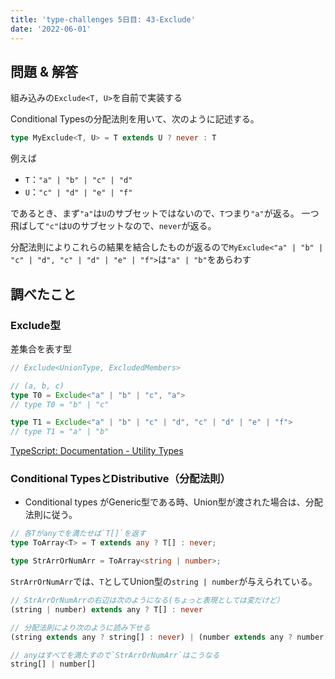 ```yaml
---
title: 'type-challenges 5日目: 43-Exclude'
date: '2022-06-01'
---
```


## 問題 & 解答

組み込みの`Exclude<T, U>`を自前で実装する

Conditional Typesの分配法則を用いて、次のように記述する。

```typescript
type MyExclude<T, U> = T extends U ? never : T
```

例えば

- `T`：`"a" | "b" | "c" | "d"`
- `U`：`"c" | "d" | "e" | "f"`

であるとき、まず`"a"`は`U`のサブセットではないので、`T`つまり`"a"`が返る。
一つ飛ばして`"c"`は`U`のサブセットなので、`never`が返る。

分配法則によりこれらの結果を結合したものが返るので`MyExclude<"a" | "b" | "c" | "d", "c" | "d" | "e" | "f">`は`"a" | "b"`をあらわす

## 調べたこと
### Exclude型

差集合を表す型

```typescript
// Exclude<UnionType, ExcludedMembers>

// (a, b, c)
type T0 = Exclude<"a" | "b" | "c", "a"> 
// type T0 = "b" | "c"

type T1 = Exclude<"a" | "b" | "c" | "d", "c" | "d" | "e" | "f">
// type T1 = "a" | "b"
```

[TypeScript: Documentation \- Utility Types](https://www.typescriptlang.org/docs/handbook/utility-types.html#excludeuniontype-excludedmembers)

### Conditional TypesとDistributive（分配法則）

- Conditional types がGeneric型である時、Union型が渡された場合は、分配法則に従う。

```typescript
// 各Tがanyでを満たせば`T[]`を返す
type ToArray<T> = T extends any ? T[] : never;

type StrArrOrNumArr = ToArray<string | number>;
```

`StrArrOrNumArr`では、`T`としてUnion型の`string | number`が与えられている。

```typescript
// StrArrOrNumArrの右辺は次のようになる(ちょっと表現としては変だけど）
(string | number) extends any ? T[] : never

// 分配法則により次のように読み下せる
(string extends any ? string[] : never) | (number extends any ? number[] : never)

// anyはすべてを満たすので`StrArrOrNumArr`はこうなる
string[] | number[]
```
